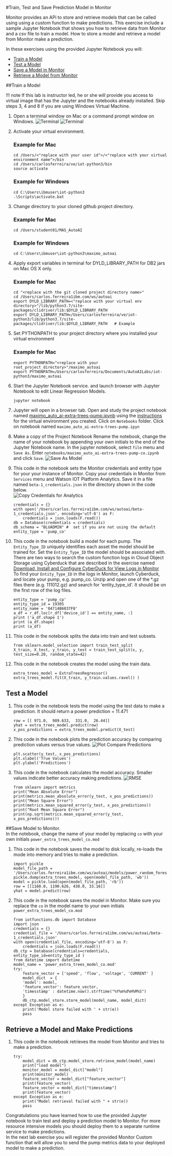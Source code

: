 #Train, Test and Save Prediction Model in Monitor

Monitor provides an APi to store and retrieve models that can  be called using using a custom function to make predictions. 
This exercise include a sample Jupyter Notebook that shows you how to retrieve data from Monitor and a csv file to train 
a model. How to store a model and retrieve a model from Monitor make a prediction. 

In these exercises using the provided Jupyter Notebook you will:

-  [Train a Model](#TrainModel)
-  [Test a Model](#TestModel)
-  [Save a Model in Monitor](#SaveModel)
-  [Retrieve a Model from Monitor](#RetrieveModel)

##Train a Model 
<a name="TrainModel"></a>

!!! note
    If this lab is instructor led, he or she will provide you access to virtual image that has the Jupyter and the notebooks 
    already installed.  Skip steps 3, 4 and 8 if you are using Windows Virtual Machine.

1.  Open a terminal window on Mac or a command prompt window on Windows. 
![Terminal](img/tm03.png) ![Terminal](img/tm01.png)
    
2.  Activate your virtual environment. 

    ### Example for Mac
    
    ```
    cd /Users/<"replace with your user id">/<"replace with your virtual environment name">/bin                   
    cd /Users/carlosferreira/ve/iot-python3/bin   
    source activate
    ```

    ### Example for Windows
    
    ```
    cd C:\Users\ibmuser\iot-python3
    .\Scripts\activate.bat
    ```


2.  Change directory to your cloned github project directory.

    ### Example for Mac
    
    ```
    cd /Users/student01/MAS_AutoAI
    ```

    ### Example for Windows
    
    ```
    cd C:\Users\ibmuser\iot-python3\maximo_autoai
    ```

3.  Apply export variables in terminal for DYLD_LIBRARY_PATH for DB2 jars on Mac OS X only.

    ### Example for Mac
   
    ```
    cd "<replace with the git cloned project directory name>"
    cd /Users/carlos.ferreira1ibm.com/ws/autoai        
    export DYLD_LIBRARY_PATH=<"replace with your virtual env directory>"/lib/python3.7/site-packages/clidriver/lib:$DYLD_LIBRARY_PATH
    export DYLD_LIBRARY_PATH=/Users/carlosferreira/ve/iot-python3/lib/python3.7/site-packages/clidriver/lib:$DYLD_LIBRARY_PATH   # Example
    ``` 

4.  Set PYTHONPATH to your project directory where you installed your virtual environment

    ### Example for Mac
   
    ```
    export PYTHONPATH="<replace with your root_project_directory>"/maximo_autoai 
    export PYTHONPATH=/Users/carlosferreira/Documents/AutoAILabs/iot-python3/maximo_autoai    
    ```

5.  Start the Jupyter Notebook service.  and launch browser with Jupyter Notebook to edit Linear Regression Models.
   
    ```
    jupyter notebook
    ```

6.  Jupyter will open in a browser tab.  Open and study the project notebook named [maximo_auto_ai-extra-trees-pump.ipynb](http://localhost:8888/notebooks/notebooks/maximo_auto_ai-extra-trees-pump.ipynb) 
using the [instructions](setup_local_environment.md) for the virtual environment you created. Click on `Notebooks` folder.
Click on notebook named `maximo_auto_ai-extra-trees-pump.ipyn`

7.   Make a copy of the Project Notebook  Rename the notebook, change the name of your notebook by appending your own 
initials to the end of the Jupyter Notebook name. In the jupyter notebook, select `file` menu and `Save As`. Enter
`notebooks/maximo_auto_ai-extra-trees-pump-co.ipynb` and click `Save`.
![Save As Model](img/tm02.png)

8.  This code in the notebook sets the Monitor credentials and entity type for your your instance of Monitor.  Copy your 
credentials in Monitor from `Services` menu and Watson IOT Platform Analytics.  Save it in a file named `beta-1_credentials.json`
in the directory shown in the code below.  
![Copy Credentials for Analytics](img/s01a.png)   
    ```
    credentials = {}
    with open('/Users/carlos.ferreira1ibm.com/ws/autoai/beta-1_credentials.json', encoding='utf-8') as F:
        credentials = json.loads(F.read())
    db = Database(credentials = credentials)
    db_schema = "BLUADMIN" #  set if you are not using the default
    entity_type = 'pump_co'
    ```
    
9.  This code in the notebook build a model for each pump.  The `Entity_Type_ID` uniquely identifies each asset the model 
should be trained for. Set the `Entity_Type_ID` the model should be associated with.  There are two ways to search the 
custom function logs in Cloud Object Storage using Cyberduck that are described in the exercise named  [Download, Install and Configure CyberDuck for View Logs in Monitor](#cyberduck)  
To find your `Entity_Type_ID` in the logs in Monitor,  launch Cyberduck, and locate your pump, e.g. pump_co.  Unzip and 
open one of the *.gz files there (e.g. 111012.gz) and search for 'entity_type_id'. It should be on the first row of the
log files.

    ```
    entity_type = 'pump_cp'
    entity_type_id = 19305
    entity_name = '04714B6037F8'
    a_df = r_df.loc[r_df['device_id'] == entity_name, :]
    print ('a_df.shape 1')
    print (a_df.shape)
    print (a_df)
    ```

9. This code in the notebook splits the data into train and test subsets.

    ```
    from sklearn.model_selection import train_test_split 
    X_train, X_test, y_train, y_test = train_test_split(x, y, test_size=0.20, random_state=42)
     ```
      
10. This code in the notebook creates the model using the train data.

    ```
    extra_trees_model = ExtraTreesRegressor()
    extra_trees_model.fit(X_train, y_train.values.ravel() )
    ```  
   
## Test a Model 
<a name="TestModel"></a>

1. This code in the notebook tests the model using the test data to make a prediction.  It should return a power 
 prediction = 11.471

    ```
    row = [[ 971.0,  989.633,  331.0,  26.44]]
    yhat = extra_trees_model.predict(row)    
    x_pos_predictions = extra_trees_model.predict(X_test)
    ```
     
2. This code in the notebook plots the prediction accuracy by comparing prediction values versus true values.  ![Plot Compare Predictions](img/t01.png)

    ```
    plt.scatter(y_test, x_pos_predictions)
    plt.xlabel('True Values')
    plt.ylabel('Predictions')
    ```    

3.  This code in the notebook calculates the model accuracy. Smaller values indicate better accuracy making predictions. ![RMSE](img/t02.png)

    ```
    from sklearn import metrics
    print("Mean Absolute Error")
    print(metrics.mean_absolute_error(y_test, x_pos_predictions))
    print("Mean Square Error")
    print(metrics.mean_squared_error(y_test, x_pos_predictions))
    print("Root Mean Square Error")
    print(np.sqrt(metrics.mean_squared_error(y_test, x_pos_predictions)))
    ```
       
##Save Model to Monitor.  
<a name="SaveModel"></a>
In the notebook, change the name of your model by replacing `co` with your own initials `power_extra_trees_model_co.mod` 

1.  This code in the notebook saves the model to disk locally, re-loads the mode into memory and tries to make a prediction.

    ```
    import pickle
    model_file_path = '/Users/carlos.ferreira1ibm.com/ws/autoai/models/power_random_forest.mod'
    pickle.dump(extra_trees_model, open(model_file_path, 'wb'))
    model = pickle.load(open(model_file_path, 'rb'))
    row = [[1160.0, 1190.626, 438.0, 33.16]]    
    yhat = model.predict(row)
    ```
   
2. This code in the notebook saves the model in Monitor.  Make sure you replace the `co` in the model name to your own 
initials  `power_extra_trees_model_co.mod`

    ```
    from iotfunctions.db import Database
    import json
    credentials = {}
    credential_file = '/Users/carlos.ferreira1ibm.com/ws/autoai/beta-1_credentials.json'    
    with open(credential_file, encoding='utf-8') as F:
        credentials = json.loads(F.read())
    db_ctp = Database(credentials=credentials, entity_type_id=entity_type_id )
    from datetime import datetime
    model_name = 'power_extra_trees_model_co.mod'
    try:
        feature_vector = ['speed', 'flow', 'voltage', 'CURRENT' ]
        model_dict  = {
        'model': model,
        'feature_vector': feature_vector,
        'timesstamp' : datetime.now().strftime("%Y%m%d%H%M%S")
        }
        db_ctp.model_store.store_model(model_name, model_dict) 
    except Exception as e:
        print('Model store failed with ' + str(e))
        pass
    ```

## Retrieve a Model and Make Predictions  
<a name="RetrieveModel"></a>

1. This code in the notebook retrieves the model from Monitor and tries to make a prediction.  

    ```
    try:
        model_dict = db_ctp.model_store.retrieve_model(model_name)
        print("load model")
        monitor_model = model_dict["model"]
        print(monitor_model)
        feature_vector = model_dict["feature_vector"]
        print(feature_vector)
        feature_vector = model_dict["timesstamp"]
        print(feature_vector)
    except Exception as e:
        print("Model retrieval failed with " + str(e))
        pass
    ```    
   
Congratulations you have learned how to use the provided Jupyter notebook to train test and deploy a prediction model 
to Monitor.  For more resource intensive models you should deploy them to a separate runtime service to make predictions.  
In  the next lab exercise you will register the provided Monitor Custom function that will allow you to send the pump 
metrics data to your deployed model to make a prediction.  
